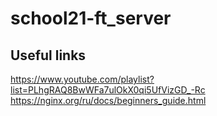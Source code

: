 # school21-ft_server
## Useful links
https://www.youtube.com/playlist?list=PLhgRAQ8BwWFa7ulOkX0qi5UfVizGD_-Rc
https://nginx.org/ru/docs/beginners_guide.html
